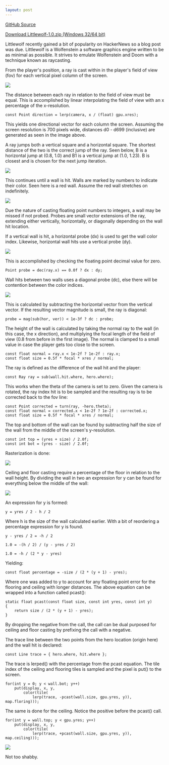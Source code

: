 ```yaml
---
layout: post
---
```


[GitHub Source](https://github.com/glouw/littlewolf)

[Download Littlewolf-1.0.zip (Windows 32/64 bit)](https://github.com/glouw/littlewolf/releases/download/littlewolf-1.0/littlewolf-1.0.zip)

Littlewolf recently gained a bit of popularity on HackerNews so a blog post was due.
Littlewolf is a Wolfenstein a software graphics engine written to be as minimal as possible. It strives to emulate
Wolfenstein and Doom with a technique known as raycasting.

From the player's position, a ray is cast within in the player's field of view (fov) for each vertical pixel column of the screen.

![](/images/lw/1.PNG)

The distance between each ray in relation to the field of view must be equal. This is accomplished by linear
interpolating the field of view with an x percentage of the x-resolution.

    const Point direction = lerp(camera, x / (float) gpu.xres);

This yields one directional vector for each column the screen. Assuming the screen resolution is 700 pixels wide,
distances d0 - d699 (inclusive) are generated as seen in the image above.

A ray jumps both a vertical square and a horizontal square. The shortest distance of the two is the correct jump of the ray.
Seen below, B is a horizontal jump at (0.8, 1.0) and B1 is a vertical jump at (1.0, 1.23). B is closest and is chosen
for the next jump iteration.

![](/images/lw/2.PNG)

This continues until a wall is hit. Walls are marked by numbers to indicate their color. Seen here is a red wall.
Assume the red wall stretches on indefinitely.

![](/images/lw/3.PNG)

Due the nature of casting floating point numbers to integers, a wall may be missed if not probed.
Probes are small vector extensions of the ray, extending either vertically, horizontally, or diagonally
depending on the wall hit location.

If a vertical wall is hit, a horizontal probe (dx) is used to get the wall color index. Likewise, horizontal wall hits use a vertical probe (dy).

![](/images/lw/4.PNG)

This is accomplished by checking the floating point decimal value for zero.

    Point probe = dec(ray.x) == 0.0f ? dx : dy;

Wall hits between two walls uses a diagonal probe (dc), else there will be contention between the color indices.

![](/images/lw/5.PNG)

This is calculated by subtracting the horizontal vector from the vertical vector. If the resulting vector magnitude is small, the ray is diagonal:

    probe = mag(sub(hor, ver)) < 1e-3f ? dc : probe;

The height of the wall is calculated by taking the normal ray to the wall (in this case, the x direction), and multiplying the
focal length of the field of view (0.8 from before in the first image). The normal is clamped to a small value in case the player
gets too close to the screen.

    const float normal = ray.x < 1e-2f ? 1e-2f : ray.x;
    const float size = 0.5f * focal * xres / normal;

The ray is defined as the difference of the wall hit and the player:

    const Ray ray = sub(wall.hit.where, hero.where);

This works when the theta of the camera is set to zero. Given the camera is rotated,
the ray index hit is to be sampled and the resulting ray is to be corrected back to the fov line:

    const Point corrected = turn(ray, -hero.theta);
    const float normal = corrected.x < 1e-2f ? 1e-2f : corrected.x;
    const float size = 0.5f * focal * xres / normal;

The top and bottom of the wall can be found by subtracting half the size of the wall from the middle of the screen's y-resolution.

    const int top = (yres + size) / 2.0f;
    const int bot = (yres - size) / 2.0f;

Rasterization is done:

![](/images/lw/9.PNG)

Ceiling and floor casting require a percentage of the floor in relation to the wall height. By dividing the wall in two an expression for y can be
found for everything below the middle of the wall:

![](/images/lw/12.PNG)

An expression for y is formed:

    y = yres / 2 - h / 2

Where h is the size of the wall calculated earlier. With a bit of reordering a percentage expression for y is found.

    y - yres / 2 = -h / 2

    1.0 = -(h / 2) / (y - yres / 2)

    1.0 = -h / (2 * y - yres)

Yielding:

    const float percentage = -size / (2 * (y + 1) - yres);

Where one was added to y to account for any floating point error for the flooring and ceiling with longer distances.
The above equation can be wrapped into a function called pcast():

    static float pcast(const float size, const int yres, const int y)
    {
        return size / (2 * (y + 1) - yres);
    }

By dropping the negative from the call, the call can be dual purposed for ceiling and floor casting by prefixing the call with a negative.

The trace line between the two points from the hero location (origin here) and the wall hit is declared:

    const Line trace = { hero.where, hit.where };

The trace is lerped() with the percentage from the pcast equation. The tile index of the ceiling and flooring tiles is sampled
and the pixel is put() to the screen.

    for(int y = 0; y < wall.bot; y++)
        put(display, x, y,
            color(tile(
                lerp(trace, -pcast(wall.size, gpu.yres, y)), map.floring)));

The same is done for the ceiling. Notice the positive before the pcast() call.

    for(int y = wall.top; y < gpu.yres; y++)
        put(display, x, y,
            color(tile(
                lerp(trace, +pcast(wall.size, gpu.yres, y)), map.ceiling)));

![](/images/lw/11.PNG)

Not too shabby.
